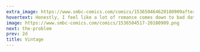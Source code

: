 ```yaml
---
extra_image: https://www.smbc-comics.com/comics/153650464620180909after.png
hovertext: Honestly, I feel like a lot of romance comes down to bad data analysis. This is a problem and we need to work together to fix it.
image: https://www.smbc-comics.com/comics/1536504517-20180909.png
next: the-problem
prev: 2d
title: Vintage
---
```


